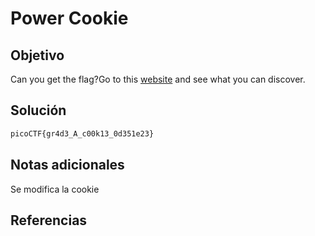 # Power Cookie

## Objetivo
Can you get the flag?Go to this [website](http://saturn.picoctf.net:63041/) and see what you can discover.
## Solución
```bash
picoCTF{gr4d3_A_c00k13_0d351e23}
```
## Notas adicionales
Se modifica la cookie
## Referencias